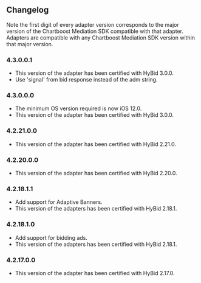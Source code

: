 ## Changelog

Note the first digit of every adapter version corresponds to the major version of the Chartboost Mediation SDK compatible with that adapter. 
Adapters are compatible with any Chartboost Mediation SDK version within that major version.

### 4.3.0.0.1
- This version of the adapter has been certified with HyBid 3.0.0.
- Use 'signal' from bid response instead of the adm string.

### 4.3.0.0.0
- The minimum OS version required is now iOS 12.0.
- This version of the adapter has been certified with HyBid 3.0.0.

### 4.2.21.0.0
- This version of the adapter has been certified with HyBid 2.21.0.

### 4.2.20.0.0
- This version of the adapter has been certified with HyBid 2.20.0.

### 4.2.18.1.1
- Add support for Adaptive Banners.
- This version of the adapters has been certified with HyBid 2.18.1.

### 4.2.18.1.0
- Add support for bidding ads.
- This version of the adapters has been certified with HyBid 2.18.1.

### 4.2.17.0.0
- This version of the adapter has been certified with HyBid 2.17.0.
